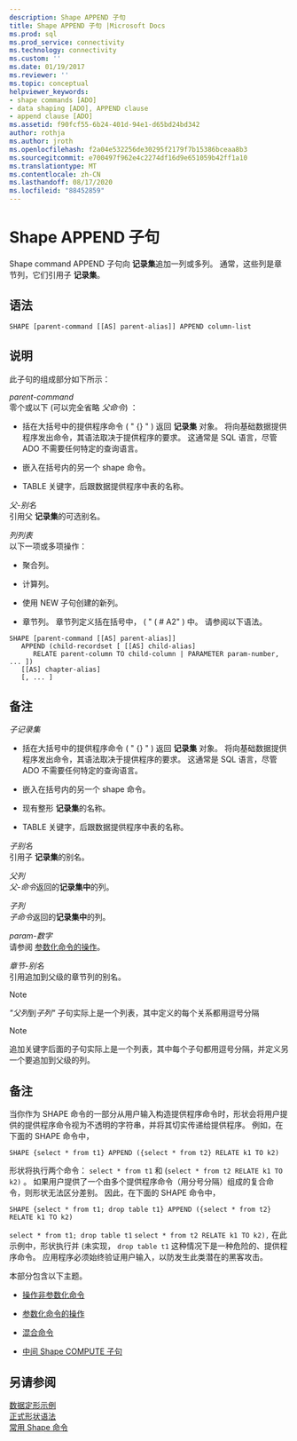 ```yaml
---
description: Shape APPEND 子句
title: Shape APPEND 子句 |Microsoft Docs
ms.prod: sql
ms.prod_service: connectivity
ms.technology: connectivity
ms.custom: ''
ms.date: 01/19/2017
ms.reviewer: ''
ms.topic: conceptual
helpviewer_keywords:
- shape commands [ADO]
- data shaping [ADO], APPEND clause
- append clause [ADO]
ms.assetid: f90fcf55-6b24-401d-94e1-d65bd24bd342
author: rothja
ms.author: jroth
ms.openlocfilehash: f2a04e532256de30295f2179f7b15386bceaa8b3
ms.sourcegitcommit: e700497f962e4c2274df16d9e651059b42ff1a10
ms.translationtype: MT
ms.contentlocale: zh-CN
ms.lasthandoff: 08/17/2020
ms.locfileid: "88452859"
---
```

# <a name="shape-append-clause"></a>Shape APPEND 子句
Shape command APPEND 子句向 **记录集**追加一列或多列。 通常，这些列是章节列，它们引用子 **记录集**。  
  
## <a name="syntax"></a>语法  
  
```  
SHAPE [parent-command [[AS] parent-alias]] APPEND column-list  
```  
  
## <a name="description"></a>说明  
 此子句的组成部分如下所示：  
  
 *parent-command*  
 零个或以下 (可以完全省略 *父命令*) ：  
  
-   括在大括号中的提供程序命令 ( " {} " ) 返回 **记录集** 对象。 将向基础数据提供程序发出命令，其语法取决于提供程序的要求。 这通常是 SQL 语言，尽管 ADO 不需要任何特定的查询语言。  
  
-   嵌入在括号内的另一个 shape 命令。  
  
-   TABLE 关键字，后跟数据提供程序中表的名称。  
  
 *父-别名*  
 引用父 **记录集**的可选别名。  
  
 *列列表*  
 以下一项或多项操作：  
  
-   聚合列。  
  
-   计算列。  
  
-   使用 NEW 子句创建的新列。  
  
-   章节列。 章节列定义括在括号中， ( " ( # A2" ) 中。 请参阅以下语法。  
  
```  
SHAPE [parent-command [[AS] parent-alias]]  
   APPEND (child-recordset [ [[AS] child-alias]   
      RELATE parent-column TO child-column | PARAMETER param-number, ... ])  
   [[AS] chapter-alias]   
   [, ... ]  
```  
  
## <a name="remarks"></a>备注  
 *子记录集*  
 -   括在大括号中的提供程序命令 ( " {} " ) 返回 **记录集** 对象。 将向基础数据提供程序发出命令，其语法取决于提供程序的要求。 这通常是 SQL 语言，尽管 ADO 不需要任何特定的查询语言。  
  
-   嵌入在括号内的另一个 shape 命令。  
  
-   现有整形 **记录集**的名称。  
  
-   TABLE 关键字，后跟数据提供程序中表的名称。  
  
 *子别名*  
 引用子 **记录集**的别名。  
  
 *父列*  
 *父-命令*返回的**记录集中**的列。  
  
 *子列*  
 *子命令*返回的**记录集中**的列。  
  
 *param-数字*  
 请参阅 [参数化命令的操作](../../../ado/guide/data/operation-of-parameterized-commands.md)。  
  
 *章节-别名*  
 引用追加到父级的章节列的别名。  
  
> [!NOTE]
>  *"父列*到*子列"* 子句实际上是一个列表，其中定义的每个关系都用逗号分隔  
  
> [!NOTE]
>  追加关键字后面的子句实际上是一个列表，其中每个子句都用逗号分隔，并定义另一个要追加到父级的列。  
  
## <a name="remarks"></a>备注  
 当你作为 SHAPE 命令的一部分从用户输入构造提供程序命令时，形状会将用户提供的提供程序命令视为不透明的字符串，并将其切实传递给提供程序。 例如，在下面的 SHAPE 命令中，  
  
```  
SHAPE {select * from t1} APPEND ({select * from t2} RELATE k1 TO k2)  
```  
  
 形状将执行两个命令： `select * from t1` 和 (`select * from t2 RELATE k1 TO k2)` 。 如果用户提供了一个由多个提供程序命令（用分号分隔）组成的复合命令，则形状无法区分差别。 因此，在下面的 SHAPE 命令中，  
  
```  
SHAPE {select * from t1; drop table t1} APPEND ({select * from t2} RELATE k1 TO k2)  
```  
  
 `select * from t1; drop table t1` `select * from t2 RELATE k1 TO k2),` 在此示例中，形状执行并 (未实现， `drop table t1` 这种情况下是一种危险的、提供程序命令。 应用程序必须始终验证用户输入，以防发生此类潜在的黑客攻击。  
  
 本部分包含以下主题。  
  
-   [操作非参数化命令](../../../ado/guide/data/operation-of-non-parameterized-commands.md)  
  
-   [参数化命令的操作](../../../ado/guide/data/operation-of-parameterized-commands.md)  
  
-   [混合命令](../../../ado/guide/data/hybrid-commands.md)  
  
-   [中间 Shape COMPUTE 子句](../../../ado/guide/data/intervening-shape-compute-clauses.md)  
  
## <a name="see-also"></a>另请参阅  
 [数据定形示例](../../../ado/guide/data/data-shaping-example.md)   
 [正式形状语法](../../../ado/guide/data/formal-shape-grammar.md)   
 [常用 Shape 命令](../../../ado/guide/data/shape-commands-in-general.md)
